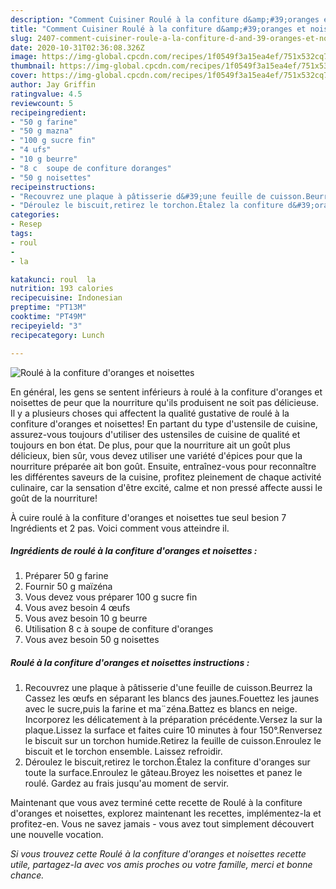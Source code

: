```yaml
---
description: "Comment Cuisiner Roulé à la confiture d&amp;#39;oranges et noisettes"
title: "Comment Cuisiner Roulé à la confiture d&amp;#39;oranges et noisettes"
slug: 2407-comment-cuisiner-roule-a-la-confiture-d-and-39-oranges-et-noisettes
date: 2020-10-31T02:36:08.326Z
image: https://img-global.cpcdn.com/recipes/1f0549f3a15ea4ef/751x532cq70/roule-a-la-confiture-doranges-et-noisettes-photo-principale-de-la-recette.jpg
thumbnail: https://img-global.cpcdn.com/recipes/1f0549f3a15ea4ef/751x532cq70/roule-a-la-confiture-doranges-et-noisettes-photo-principale-de-la-recette.jpg
cover: https://img-global.cpcdn.com/recipes/1f0549f3a15ea4ef/751x532cq70/roule-a-la-confiture-doranges-et-noisettes-photo-principale-de-la-recette.jpg
author: Jay Griffin
ratingvalue: 4.5
reviewcount: 5
recipeingredient:
- "50 g farine"
- "50 g mazna"
- "100 g sucre fin"
- "4 ufs"
- "10 g beurre"
- "8 c  soupe de confiture doranges"
- "50 g noisettes"
recipeinstructions:
- "Recouvrez une plaque à pâtisserie d&#39;une feuille de cuisson.Beurrez la Cassez les œufs en séparant les blancs des jaunes.Fouettez les jaunes avec le sucre,puis la farine et ma¨zéna.Battez es blancs en neige. Incorporez les délicatement à la préparation précédente.Versez la sur la plaque.Lissez la surface et faites cuire 10 minutes à four 150°.Renversez le biscuit sur un torchon humide.Retirez la feuille de cuisson.Enroulez le biscuit et le torchon ensemble. Laissez refroidir."
- "Déroulez le biscuit,retirez le torchon.Étalez la confiture d&#39;oranges sur toute la surface.Enroulez le gâteau.Broyez les noisettes et panez le roulé. Gardez au frais jusqu&#39;au moment de servir."
categories:
- Resep
tags:
- roul
- 
- la

katakunci: roul  la 
nutrition: 193 calories
recipecuisine: Indonesian
preptime: "PT13M"
cooktime: "PT49M"
recipeyield: "3"
recipecategory: Lunch

---
```



![Roulé à la confiture d&#39;oranges et noisettes](https://img-global.cpcdn.com/recipes/1f0549f3a15ea4ef/751x532cq70/roule-a-la-confiture-doranges-et-noisettes-photo-principale-de-la-recette.jpg)

En général, les gens se sentent inférieurs à roulé à la confiture d&#39;oranges et noisettes de peur que la nourriture qu'ils produisent ne soit pas délicieuse. Il y a plusieurs choses qui affectent la qualité gustative de roulé à la confiture d&#39;oranges et noisettes! En partant du type d'ustensile de cuisine, assurez-vous toujours d'utiliser des ustensiles de cuisine de qualité et toujours en bon état. De plus, pour que la nourriture ait un goût plus délicieux, bien sûr, vous devez utiliser une variété d'épices pour que la nourriture préparée ait bon goût. Ensuite, entraînez-vous pour reconnaître les différentes saveurs de la cuisine, profitez pleinement de chaque activité culinaire, car la sensation d'être excité, calme et non pressé affecte aussi le goût de la nourriture!

<!--inarticleads1-->

À cuire roulé à la confiture d&#39;oranges et noisettes tue seul besion 7 Ingrédients et 2 pas. Voici comment vous atteindre il.

##### Ingrédients de roulé à la confiture d&#39;oranges et noisettes :

1. Préparer 50 g farine
1. Fournir 50 g maïzéna
1. Vous devez vous préparer 100 g sucre fin
1. Vous avez besoin 4 œufs
1. Vous avez besoin 10 g beurre
1. Utilisation 8 c à soupe de confiture d&#39;oranges
1. Vous avez besoin 50 g noisettes




<!--inarticleads2-->

##### Roulé à la confiture d&#39;oranges et noisettes instructions :

1. Recouvrez une plaque à pâtisserie d&#39;une feuille de cuisson.Beurrez la Cassez les œufs en séparant les blancs des jaunes.Fouettez les jaunes avec le sucre,puis la farine et ma¨zéna.Battez es blancs en neige. Incorporez les délicatement à la préparation précédente.Versez la sur la plaque.Lissez la surface et faites cuire 10 minutes à four 150°.Renversez le biscuit sur un torchon humide.Retirez la feuille de cuisson.Enroulez le biscuit et le torchon ensemble. Laissez refroidir.
1. Déroulez le biscuit,retirez le torchon.Étalez la confiture d&#39;oranges sur toute la surface.Enroulez le gâteau.Broyez les noisettes et panez le roulé. Gardez au frais jusqu&#39;au moment de servir.




<!--inarticleads1-->

<p>
Maintenant que vous avez terminé cette recette de Roulé à la confiture d&#39;oranges et noisettes, explorez maintenant les recettes, implémentez-la et profitez-en. Vous ne savez jamais - vous avez tout simplement découvert une nouvelle vocation.
</p>

<p>
<i>Si vous trouvez cette Roulé à la confiture d&#39;oranges et noisettes recette utile, partagez-la avec vos amis proches ou votre famille, merci et bonne chance.</i>
</p>
